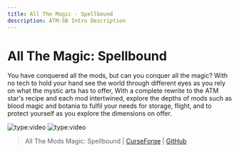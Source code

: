```yaml
---
title: All The Magic - Spellbound
description: ATM-SB Intro Description
---  
```


# All The Magic: Spellbound

You have conquered all the mods, but can you conquer all the magic? With no tech to hold your hand see the world through different eyes as you rely on what the mystic arts has to offer, With a complete rewrite to the ATM star's recipe and each mod intertwined, explore the depths of mods such as blood magic and botania to fulfil your needs for storage, flight, and to protect yourself as you explore the dimensions on offer.

![type:video](https://youtube.com/embed/usHOp-dNekY)
![type:video](https://youtube.com/embed/WZrx3MP44-g)

> All The Mods Magic: Spellbound | [CurseForge](https://legacy.curseforge.com/minecraft/modpacks/all-the-magic-spellbound) | [GitHub](https://github.com/AllTheMods/Spellbound)
